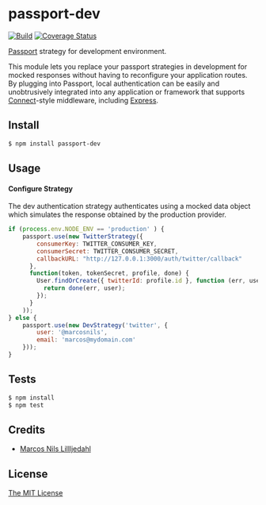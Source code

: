# passport-dev

[![Build](https://travis-ci.org/marcosnils/passport-dev.png)](https://travis-ci.org/marcosnils/passport-dev)
[![Coverage Status](https://coveralls.io/repos/marcosnils/passport-dev/badge.svg?branch=master&service=github)](https://coveralls.io/github/marcosnils/passport-dev?branch=master)


[Passport](http://passportjs.org/) strategy for development environment.

This module lets you replace your passport strategies in development
for mocked responses without having to reconfigure your application routes.
By plugging into Passport, local authentication can be easily and
unobtrusively integrated into any application or framework that supports
[Connect](http://www.senchalabs.org/connect/)-style middleware, including
[Express](http://expressjs.com/).

## Install

```bash
$ npm install passport-dev
```

## Usage

#### Configure Strategy

The dev authentication strategy authenticates using a mocked data
object which simulates the response obtained by the production provider.

```js
if (process.env.NODE_ENV == 'production' ) {
    passport.use(new TwitterStrategy({
        consumerKey: TWITTER_CONSUMER_KEY,
        consumerSecret: TWITTER_CONSUMER_SECRET,
        callbackURL: "http://127.0.0.1:3000/auth/twitter/callback"
      },
      function(token, tokenSecret, profile, done) {
        User.findOrCreate({ twitterId: profile.id }, function (err, user) {
          return done(err, user);
        });
      }
    ));
} else {
    passport.use(new DevStrategy('twitter', {
        user: '@marcosnils',
        email: 'marcos@mydomain.com'
    }));
}
```

## Tests

```bash
$ npm install
$ npm test
```

## Credits

- [Marcos Nils Lillljedahl](http://github.com/marcosnils)

## License

[The MIT License](http://opensource.org/licenses/MIT)

